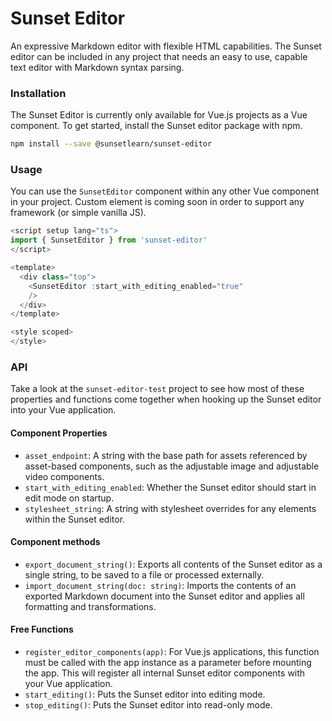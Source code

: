 # Sunset Editor

An expressive Markdown editor with flexible HTML capabilities. The Sunset editor can be included in any project that needs an easy to use, capable text editor with Markdown syntax parsing.

### Installation

The Sunset Editor is currently only available for Vue.js projects as a Vue component. To get started, install the Sunset editor package with npm.

```bash
npm install --save @sunsetlearn/sunset-editor
```

### Usage

You can use the `SunsetEditor` component within any other Vue component in your project. Custom element is coming soon in order to support any framework (or simple vanilla JS).

```javascript
<script setup lang="ts">
import { SunsetEditor } from 'sunset-editor'
</script>

<template>
  <div class="top">
    <SunsetEditor :start_with_editing_enabled="true"
    />
  </div>
</template>

<style scoped>
</style>
```

### API

Take a look at the `sunset-editor-test` project to see how most of these properties and functions come together when hooking up the Sunset editor into your Vue application.

#### Component Properties

* `asset_endpoint`: A string with the base path for assets referenced by asset-based components, such as the adjustable image and adjustable video components.
* `start_with_editing_enabled`: Whether the Sunset editor should start in edit mode on startup.
* `stylesheet_string`: A string with stylesheet overrides for any elements within the Sunset editor.

#### Component methods

* `export_document_string()`: Exports all contents of the Sunset editor as a single string, to be saved to a file or processed externally.
* `import_document_string(doc: string)`: Imports the contents of an exported Markdown document into the Sunset editor and applies all formatting and transformations.

#### Free Functions

* `register_editor_components(app)`: For Vue.js applications, this function must be called with the app instance as a parameter before mounting the app. This will register all internal Sunset editor components with your Vue application.
* `start_editing()`: Puts the Sunset editor into editing mode.
* `stop_editing()`: Puts the Sunset editor into read-only mode.
